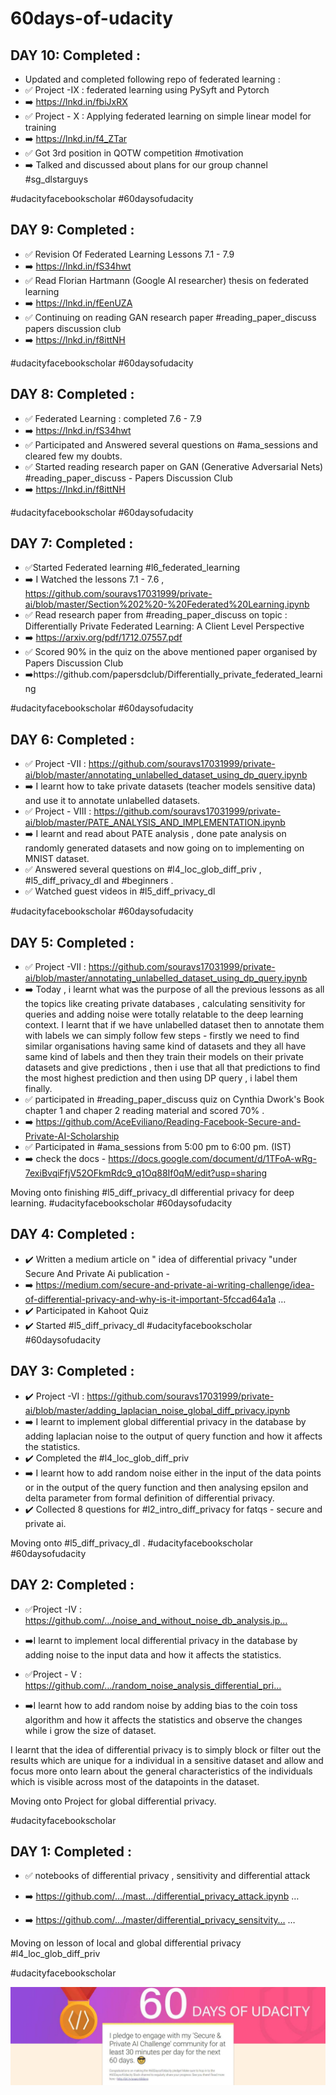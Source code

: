 # 60days-of-udacity
## DAY 10: Completed :
* Updated and completed following repo of federated learning :
* ✅ Project -IX : federated learning using PySyft and Pytorch
* ➡️ https://lnkd.in/fbiJxRX
* ✅ Project - X : Applying federated learning on simple linear model for training
* ➡️ https://lnkd.in/f4_ZTar
* ✅ Got 3rd position in QOTW competition #motivation
* ➡️ Talked and discussed about plans for our group channel #sg_dlstarguys

#udacityfacebookscholar
#60daysofudacity


## DAY 9: Completed :
* ✅ Revision Of Federated Learning Lessons 7.1 - 7.9
* ➡️ https://lnkd.in/fS34hwt
* ✅ Read Florian Hartmann (Google AI researcher) thesis on federated learning
* ➡️ https://lnkd.in/fEenUZA
* ✅ Continuing on reading GAN research paper #reading_paper_discuss  papers discussion club
* ➡️ https://lnkd.in/f8ittNH 

#udacityfacebookscholar
#60daysofudacity

## DAY 8: Completed :
* ✅ Federated Learning : completed 7.6  - 7.9
* ➡️  https://lnkd.in/fS34hwt
* ✅ Participated and Answered several questions on #ama_sessions and cleared few my doubts.
* ✅ Started reading research paper on GAN (Generative Adversarial Nets) #reading_paper_discuss - Papers Discussion Club
* ➡️ https://lnkd.in/f8ittNH

#udacityfacebookscholar
#60daysofudacity

## DAY 7: Completed :
* ✅Started Federated learning #l6_federated_learning
* ➡️ I Watched the lessons 7.1 - 7.6 , https://github.com/souravs17031999/private-ai/blob/master/Section%202%20-%20Federated%20Learning.ipynb
* ✅ Read research paper from #reading_paper_discuss on topic : Differentially Private Federated Learning: A Client Level Perspective
* ➡️  https://arxiv.org/pdf/1712.07557.pdf
* ✅  Scored 90% in the quiz on the above mentioned paper organised by Papers Discussion Club
* ➡️https://github.com/papersdclub/Differentially_private_federated_learning

#udacityfacebookscholar
#60daysofudacity

## DAY 6: Completed :
* ✅ Project -VII : https://github.com/souravs17031999/private-ai/blob/master/annotating_unlabelled_dataset_using_dp_query.ipynb
* ➡️ I learnt how to take private datasets (teacher models sensitive data) and use it to annotate unlabelled datasets.
* ✅ Project - VIII : https://github.com/souravs17031999/private-ai/blob/master/PATE_ANALYSIS_AND_IMPLEMENTATION.ipynb
* ➡️ I learnt and read about PATE analysis , done pate analysis on randomly generated datasets and now going on to implementing on MNIST dataset.
* ✅ Answered several questions on #l4_loc_glob_diff_priv  ,  #l5_diff_privacy_dl and #beginners .
* ✅ Watched guest videos in #l5_diff_privacy_dl

#udacityfacebookscholar
#60daysofudacity

## DAY 5: Completed :
* ✅ Project -VII : https://github.com/souravs17031999/private-ai/blob/master/annotating_unlabelled_dataset_using_dp_query.ipynb
* ➡️ Today  , i learnt what was the purpose of all the previous lessons as all the topics  like creating private databases , calculating sensitivity for queries and adding noise were totally relatable to the deep learning context. 
I learnt that if we have unlabelled dataset then to annotate them with labels we can simply follow few steps - firstly we need to find similar organisations having same kind of datasets and they all have same kind of labels and then they train their models on their private datasets and give predictions , then i use that all that predictions to  find the most highest prediction and then using DP query , i label them finally.
* ✅ participated in #reading_paper_discuss quiz on Cynthia Dwork's Book chapter 1 and chaper 2 reading material and scored 70% .
* ➡️ https://github.com/AceEviliano/Reading-Facebook-Secure-and-Private-AI-Scholarship
* ✅ Participated in #ama_sessions from 5:00 pm to 6:00 pm. (IST)
* ➡️ check the docs - https://docs.google.com/document/d/1TFoA-wRg-7exiBvqiFfjV52OFkmRdc9_q1Oq88If0qM/edit?usp=sharing

Moving onto finishing #l5_diff_privacy_dl  differential privacy for deep learning.
#udacityfacebookscholar
#60daysofudacity

## DAY 4: Completed : 
* ✔️ Written a medium article on " idea of differential privacy "under Secure And Private Ai publication - 
* ➡️ https://medium.com/secure-and-private-ai-writing-challenge/idea-of-differential-privacy-and-why-is-it-important-5fccad64a1a … 
* ✔️ Participated in Kahoot Quiz 
* ✔️ Started #l5_diff_privacy_dl 
#udacityfacebookscholar 
#60daysofudacity

## DAY 3: Completed :
* ✔️ Project -VI : https://github.com/souravs17031999/private-ai/blob/master/adding_laplacian_noise_global_diff_privacy.ipynb
* ➡️ I learnt to implement global differential privacy in the database by adding laplacian noise to the output of query function and how it affects the statistics.
* ✔️ Completed the #l4_loc_glob_diff_priv
* ➡️ I learnt how to add random noise either in the input of the data points or in the output of the query function and then analysing epsilon and delta parameter from formal definition of differential privacy.
* ✔️ Collected 8 questions for #l2_intro_diff_privacy  for fatqs - secure and private ai.

Moving onto #l5_diff_privacy_dl .
#udacityfacebookscholar
#60daysofudacity

## DAY 2: Completed :

* ✅Project -IV : https://github.com/…/noise_and_without_noise_db_analysis.ip…

* ➡️I learnt to implement local differential privacy in the database by adding noise to the input data and how it affects the statistics.

* ✅Project - V : https://github.com/…/random_noise_analysis_differential_pri…

* ➡️I learnt how to add random noise by adding bias to the coin toss algorithm and how it affects the statistics and observe the changes while i grow the size of dataset.

I learnt that the idea of differential privacy is to simply block or filter out the results which are unique for a individual in a sensitive dataset and allow and focus more onto learn about the general characteristics of the individuals which is visible across most of the datapoints in the dataset.

Moving onto Project for global differential privacy.

#udacityfacebookscholar


## DAY 1: Completed :
* ✅ notebooks of differential privacy , sensitivity and differential attack

* ➡️ https://github.com/…/mast…/differential_privacy_attack.ipynb …

* ➡️ https://github.com/…/master/differential_privacy_sensitvity… …

Moving on lesson of local and global differential privacy #l4_loc_glob_diff_priv

#udacityfacebookscholar

![#60DAYSOFUDACITY](60daysofudacity.jpg)
